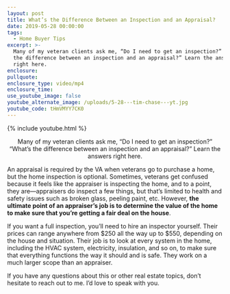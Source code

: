 ```yaml
---
layout: post
title: What’s the Difference Between an Inspection and an Appraisal?
date: 2019-05-28 00:00:00
tags:
  - Home Buyer Tips
excerpt: >-
  Many of my veteran clients ask me, “Do I need to get an inspection?” “What’s
  the difference between an inspection and an appraisal?” Learn the answers
  right here.
enclosure:
pullquote:
enclosure_type: video/mp4
enclosure_time:
use_youtube_image: false
youtube_alternate_image: /uploads/5-28---tim-chase---yt.jpg
youtube_code: tHmVMYY7CK0
---
```


{% include youtube.html %}

<center>Many of my veteran clients ask me, “Do I need to get an inspection?” “What’s the difference between an inspection and an appraisal?” Learn the answers right here.</center>

An appraisal is required by the VA when veterans go to purchase a home, but the home inspection is optional. Sometimes, veterans get confused because it feels like the appraiser is inspecting the home, and to a point, they are—appraisers do inspect a few things, but that’s limited to health and safety issues such as broken glass, peeling paint, etc. However, **the ultimate point of an appraiser’s job is to determine the value of the home to make sure that you’re getting a fair deal on the house**.

If you want a full inspection, you’ll need to hire an inspector yourself. Their prices can range anywhere from $250 all the way up to $550, depending on the house and situation. Their job is to look at every system in the home, including the HVAC system, electricity, insulation, and so on, to make sure that everything functions the way it should and is safe. They work on a much larger scope than an appraiser.

If you have any questions about this or other real estate topics, don’t hesitate to reach out to me. I’d love to speak with you.